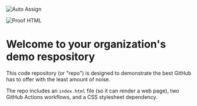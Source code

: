 ![Auto Assign](https://github.com/mysamplerepo/demo-repository/actions/workflows/auto-assign.yml/badge.svg)

![Proof HTML](https://github.com/mysamplerepo/demo-repository/actions/workflows/proof-html.yml/badge.svg)

# Welcome to your organization's demo respository
This code repository (or "repo") is designed to demonstrate the best GitHub has to offer with the least amount of noise.

The repo includes an `index.html` file (so it can render a web page), two GitHub Actions workflows, and a CSS stylesheet dependency.
